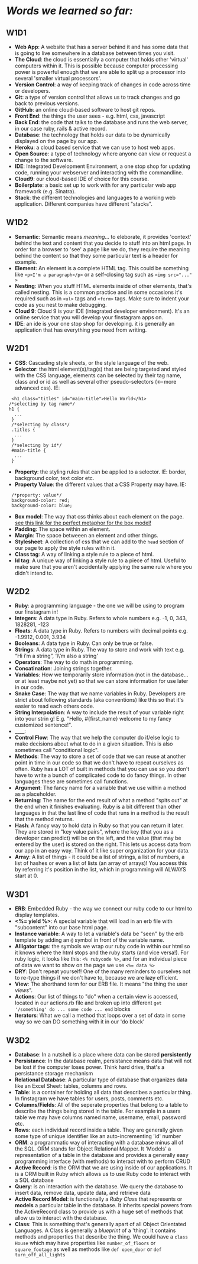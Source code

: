# *Words we learned so far:*

## W1D1
* __Web App__: A website that has a server behind it and has some data that is going to live somewhere in a database between times you visit. 
* __The Cloud__: the cloud is essentially a computer that holds other 'virtual' computers within it. This is possible because computer processing power is powerful enough that we are able to split up a processor into several 'smaller virtual processors'.
* __Version Control__: a way of keeping track of changes in code across time or developers.
* __Git__: a type of version control that allows us to track changes and go back to previous versions.
* __GitHub__: an online cloud-based software to host git repos.
* __Front End__: the things the user sees - e.g. html, css, javascript
* __Back End__: the code that talks to the database and runs the web server, in our case ruby, rails & active record.
* __Database__: the technology that holds our data to be dynamically displayed on the page by our app.
* __Heroku__: a cloud based service that we can use to host web apps.
* __Open Source__: a type of technology where anyone can view or request a change to the software.
* __IDE__: Integrated Development Environment, a one stop shop for updating code, running your webserver and interacting with the commandline.
* __Cloud9__: our cloud-based IDE of choice for this course. 
* __Boilerplate__: a basic set up to work with for any particular web app framework (e.g. Sinatra). 
* __Stack__: the different technologies and languages to a working web application. Different companies have different "stacks".

## W1D2
* __Semantic__: Semantic means *meaning*... to eleborate, it provides 'context' behind the text and content that you decide to stuff into an html page. In order for a browser to 'see' a page like we do, they require the meaning behind the content so that they some particular text is a header for example. 
* __Element__: An element is a complete HTML tag. This could be something like `<p>I'm a paragraph</p>` or a self-closing tag such as `<img src="..." >`
* __Nesting__: When you stuff HTML elements inside of other elements, that's called nesting. This is a common practice and in some occasions it's required such as in `<ul>` tags and `<form>` tags. Make sure to indent your code as you nest to make debugging.
* __Cloud 9__: Cloud 9 is your IDE (integrated developer environment). It's an online service that you will develop your finstagram apps on. 
* __IDE__: an ide is your one stop shop for developing. it is generally an application that has everything you need from writing.

## W2D1
* __CSS__: Cascading style sheets, or the style language of the web.
* __Selector__: the html element(s)/tag(s) that are being targeted and styled with the CSS language, elements can be selected by their tag name, class and or id as well as several other pseudo-selectors (<--more advanced css). IE:
```
  <h1 class="titles" id="main-title">Hello World</h1>
 /*selecting by tag name*/ 
 h1 {
   ...
  }
  /*selecting by class*/
  .titles {
   ...
  }
  /*selecting by id*/
  #main-title {
   ...
  }
```
* __Property__: the styling rules that can be applied to a selector. IE: border, background color, text color etc.
* __Property Value__: the different values that a CSS Property may have. IE:
```
  /*property: value*/
  background-color: red;
  background-color: blue;
```
* __Box model__: The way that css thinks about each element on the page. [see this link for the perfect metaphor for the box model!](https://medium.freecodecamp.org/css-box-model-explained-by-living-in-a-boring-suburban-neighborhood-9a9e692773c1?gi=8dfe07df3608)
* __Padding__: The space within an element.
* __Margin__: The space betweeen an element and other things.
* __Stylesheet__: A collection of css that we can add to the `head` section of our page to apply the style rules within it.
* __Class tag__: A way of linking a style rule to a piece of html.
* __Id tag__: A unique way of linking a style rule to a piece of html. Useful to make sure that you aren't accidentally applying the same rule where you didn't intend to.

## W2D2
* __Ruby__: a programming language - the one we will be using to program our finstagram in!
* __Integers__: A data type in Ruby. Refers to whole numbers e.g. -1, 0, 343, 1828281, -123
* __Floats__: A data type in Ruby. Refers to numbers with decimal points e.g. -1.9912, 0.001, 3.934
* __Booleans__: A data type in Ruby. Can only be true or false.
* __Strings__: A data type in Ruby. The way to store and work with text e.g. “Hi i’m a string”, ‘I\’m also a string’
* __Operators__: The way to do math in programming.
* __Concatination__: Joining strings together.
* __Variables__: How we temporarily store information (not in the database... or at least maybe not yet) so that we can store information for use later in our code.
* __Snake Case__: The way that we name variables in Ruby. Developers are strict about following standards (aka conventions) like this so that it's easier to read each others code. 
* __String Interpolation__: A way to include the result of your variable right into your strin
g! E.g. "Hello, #{first_name} welcome to my fancy customized sentence!". 
* ____: 
* __Control Flow__: The way that we help the computer do if/else logic to make decisions about what to do in a given situation. This is also sometimes call "conditional logic".
* __Methods__: The way to store a set of code that we can reuse at another point in time in our code so that we don't have to repeat ourselves as often. Ruby has a LOT of built in methods that you can use so you don't have to write a bunch of complicated code to do fancy things. In other languages these are sometimes call functions.
* __Argument__: The fancy name for a variable that we use within a method as a placeholder. 
* __Returning__: The name for the end result of what a method "spits out" at the end when it finishes evaluating. Ruby is a bit different than other languages in that the last line of code that runs in a method is the result that the method returns.
* __Hash__: A fancy way to hold data in Ruby so that you can return it later. They are stored in "key value pairs", where the key (that you as a developer can predict) will be on the left, and the value (that may be entered by the user) is stored on the right. This lets us access data from our app in an easy way. Think of it like super organization for your data. 
* __Array__: A list of things - it could be a list of strings, a list of numbers, a list of hashes or even a list of lists (an array of arrays)! You access this by referring it's position in the list, which in programming will ALWAYS start at 0. 


## W3D1
* __ERB__: Embedded Ruby - the way we connect our ruby code to our html to display templates.
* __<%= yield %>__: A special variable that will load in an erb file with "subcontent" into our base html page.
* __Instance variable__: A way to let a variable's data be "seen" by the erb template by adding an `@` symbol in front of the variable name.
* __Alligator tags__: the symbols we wrap our ruby code in within our html so it knows where the html stops and the ruby starts (and vice versa!). For ruby logic, it looks like this: `<% rubycode %>`, and for an individual piece of data we want to show on the page we use `<%= data %>`
* __DRY__: Don't repeat yourself! One of the many reminders to ourselves not to re-type things if we don't have to, because we are ~~lazy~~ efficient.
* __View__: The shorthand term for our ERB file. It means "the thing the user _views_".
* __Actions__: Our list of things to "do" when a certain view is accessed, located in our actions.rb file and broken up into different `get '/something' do ... some code ... end` blocks
* __Iterators__: What we call a method that loops over a set of data in some way so we can DO something with it in our 'do block'

## W3D2
* __Database__: In a nutshell is a place where data can be stored **persistently**
* __Persistance__: In the database realm, persistance means data that will not be lost if the computer loses power. Think hard drive, that's a persistance storage mechanism
* __Relational Database__: A particular type of database that organizes data like an Excel Sheet:  tables, columns and rows.
* __Table__: is a container for holding all data that describes a particular thing. In finstagram we have tables for users, posts, comments etc.
* __Columns/Fields__: All of the seperate properties that belong to a table to describe the things being stored in the table. For example in a users table we may have columns named name, username, email, password etc.
* __Rows__: each individual record inside a table. They are generally given some type of unique identifier like an auto-incrementing 'id' number
* __ORM__: a programmatic way of interacting with a database minus all of the SQL. ORM stands for Object Relational Mapper. It 'Models' a representation of a table in the database and provides a generally easy programming interface (with methods) to interact with to perform CRUD
* __Active Record__: is the ORM that we are using inside of our applications. It is a ORM built in Ruby which allows us to use Ruby code to interact with a SQL database
* __Query__: is an interaction with the database. We query the database to insert data, remove data, update data, and retrieve data
* __Active Record Model__: is functionally a *Ruby Class* that represents or **models** a particular table in the database. It inherits special powers from the ActiveRecord class to provide us with a huge set of methods that allow us to interact with the database.
* __Class__: This is something that's generally apart of all Object Orientated Languages. A Class is generally a *blueprint* of a 'thing'. It contains methods and properties that describe the thing. We could have a `class House` which may have properties like `number_of_floors` or `square_footage` as well as methods like `def open_door` or `def turn_off_all_lights`
  
  
  
